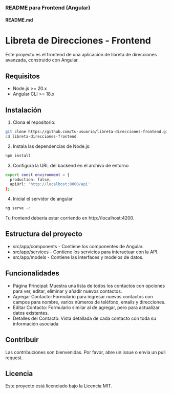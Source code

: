 ### README para Frontend (Angular)

#### README.md

# Libreta de Direcciones - Frontend

Este proyecto es el frontend de una aplicación de libreta de direcciones avanzada, construido con Angular.

## Requisitos

- Node.js >= 20.x
- Angular CLI >= 18.x

## Instalación

1. Clona el repositorio:

```bash
git clone https://github.com/tu-usuario/libreta-direcciones-frontend.git
cd libreta-direcciones-frontend
```
2. Instala las dependencias de Node.js:
```bash
npm install
```
3. Configura la URL del backend en el archivo de entorno
```bash
export const environment = {
  production: false,
  apiUrl: 'http://localhost:8000/api'
};
```
4. Inicial el servidor de angular
```bash
ng serve -c
```
Tu frontend debería estar corriendo en http://localhost:4200.

## Estructura del proyecto
- src/app/components - Contiene los componentes de Angular.
- src/app/services - Contiene los servicios para interactuar con la API.
- src/app/models - Contiene las interfaces y modelos de datos.

## Funcionalidades
- Página Principal: Muestra una lista de todos los contactos con opciones para ver, editar, eliminar y añadir nuevos contactos.
- Agregar Contacto: Formulario para ingresar nuevos contactos con campos para nombre, varios números de teléfono, emails y direcciones.
- Editar Contacto: Formulario similar al de agregar, pero para actualizar datos existentes.
- Detalles del Contacto: Vista detallada de cada contacto con toda su información asociada

## Contribuir
Las contribuciones son bienvenidas. Por favor, abre un issue o envía un pull request.

## Licencia
Este proyecto está licenciado bajo la Licencia MIT.
